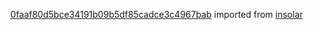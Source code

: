 [0faaf80d5bce34191b09b5df85cadce3c4967bab](https://github.com/insolar/insolar/commit/0faaf80d5bce34191b09b5df85cadce3c4967bab) imported from [insolar](https://github.com/insolar/insolar)
